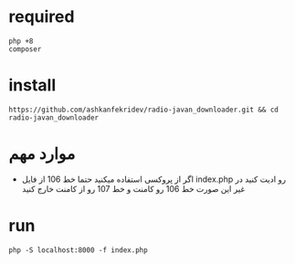 # required
```
php +8
composer
```

 # install
```
https://github.com/ashkanfekridev/radio-javan_downloader.git && cd radio-javan_downloader
```


# موارد مهم
- اگر از پروکسی استفاده میکنید حتما خط 106 از فایل index.php رو ادیت کنید در غیر این صورت خط 106 رو کامنت و خط 107 رو از کامنت خارج کنید


# run

```
php -S localhost:8000 -f index.php
```




